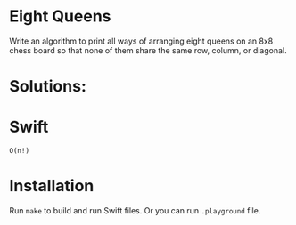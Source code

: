 # Eight Queens
Write an algorithm to print all ways of arranging eight queens on an 8x8 chess board so that none of them share the same row, column, or diagonal.

# Solutions:

# Swift
```
O(n!)
```

# Installation
Run `make` to build and run Swift files. Or you can run `.playground` file.
